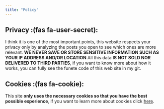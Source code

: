 ```yaml
---
title: "Policy"
---
```

## Privacy :(fas fa-user-secret):
I think it is one of the most important points, this website respects your privacy only by analyzing the posts you open to see which ones are more relevant. **WE NEVER SAVE OR STORE SENSITIVE INFORMATION SUCH AS YOUR IP ADDRESS AND/OR LOCATION** All this data **IS NOT SOLD NOR DELIVERED TO THIRD PARTIES**, if you want to know more about how it works, you can fully see the funete code of this web site in my git.

## Cookies :(fas fa-cookie):
This site **only uses the necessary cookies so that you have the best possible experience**, if you want to learn more about cookies click [here](https://www.cookiesandyou.com).